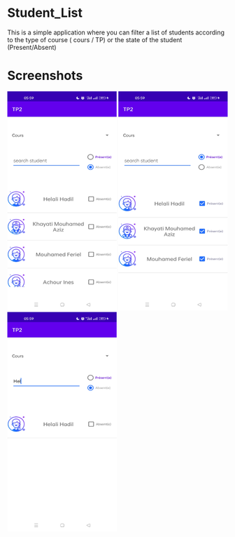 # Student_List
This is a simple application where you can filter a list of students according to the type of course ( cours / TP) or the state of the student (Present/Absent)
# Screenshots
<p float="center">
<img  src="./ScreenShot1.jpg" width=250 height=500 >
<img  src="./ScreenShot2.jpg" width=250 height=500 >
<img  src="./ScreenShot3.jpg" width=250 height=500 >
</p>
